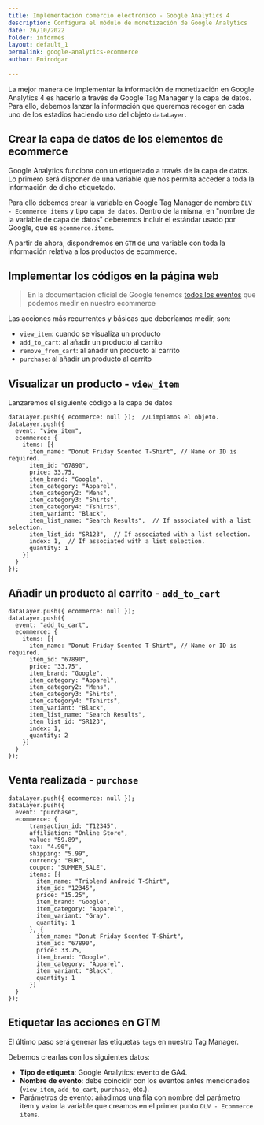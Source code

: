 ```yaml
---
title: Implementación comercio electrónico - Google Analytics 4
description: Configura el módulo de monetización de Google Analytics
date: 26/10/2022
folder: informes
layout: default_1
permalink: google-analytics-ecommerce
author: Emirodgar
  
---
```


La mejor manera de implementar la información de monetización en Google Analytics 4 es hacerlo a través de Google Tag Manager y la capa de datos. Para ello, debemos lanzar la información que queremos recoger en cada uno de los estadios haciendo uso del objeto `dataLayer`.



## Crear la capa de datos de los elementos de ecommerce

Google Analytics funciona con un etiquetado a través de la capa de datos. Lo primero será  disponer de una variable que nos permita acceder a toda la información de dicho etiquetado.

Para ello debemos crear la variable en Google Tag Manager de nombre `DLV - Ecommerce items` y tipo `capa de datos`.
Dentro de la misma, en "nombre de la variable de capa de datos" deberemos incluir el estándar usado por Google, que es `ecommerce.items`.

A partir de ahora, dispondremos en `GTM` de una variable con toda la información relativa a los productos de ecommerce.

## Implementar los códigos en la página web

> En la documentación oficial de Google tenemos [todos los eventos](%5D%28https://developers.google.com/tag-manager/ecommerce-ga4?hl=es%29) que podemos medir en nuestro ecommerce

Las acciones más recurrentes y básicas que deberíamos medir, son:

 - `view_item`: cuando se visualiza un producto
 - `add_to_cart`: al añadir un producto al carrito
 - `remove_from_cart`: al añadir un producto al carrito
 -  `purchase`: al añadir un producto al carrito

## Visualizar un producto - `view_item`

Lanzaremos el siguiente código a la capa de datos

    dataLayer.push({ ecommerce: null });  //Limpiamos el objeto.
    dataLayer.push({
      event: "view_item",
      ecommerce: {
        items: [{
          item_name: "Donut Friday Scented T-Shirt", // Name or ID is required.
          item_id: "67890",
          price: 33.75,
          item_brand: "Google",
          item_category: "Apparel",
          item_category2: "Mens",
          item_category3: "Shirts",
          item_category4: "Tshirts",
          item_variant: "Black",
          item_list_name: "Search Results",  // If associated with a list selection.
          item_list_id: "SR123",  // If associated with a list selection.
          index: 1,  // If associated with a list selection.
          quantity: 1
        }]
      }
    });

## Añadir un producto al carrito - `add_to_cart`


    dataLayer.push({ ecommerce: null });  
    dataLayer.push({
      event: "add_to_cart",
      ecommerce: {
        items: [{
          item_name: "Donut Friday Scented T-Shirt", // Name or ID is required.
          item_id: "67890",
          price: "33.75",
          item_brand: "Google",
          item_category: "Apparel",
          item_category2: "Mens",
          item_category3: "Shirts",
          item_category4: "Tshirts",
          item_variant: "Black",
          item_list_name: "Search Results",
          item_list_id: "SR123",
          index: 1,
          quantity: 2
        }]
      }
    });


## Venta realizada - `purchase`

    dataLayer.push({ ecommerce: null });  
    dataLayer.push({
      event: "purchase",
      ecommerce: {
          transaction_id: "T12345",
          affiliation: "Online Store",
          value: "59.89",
          tax: "4.90",
          shipping: "5.99",
          currency: "EUR",
          coupon: "SUMMER_SALE",
          items: [{
            item_name: "Triblend Android T-Shirt",
            item_id: "12345",
            price: "15.25",
            item_brand: "Google",
            item_category: "Apparel",
            item_variant: "Gray",
            quantity: 1
          }, {
            item_name: "Donut Friday Scented T-Shirt",
            item_id: "67890",
            price: 33.75,
            item_brand: "Google",
            item_category: "Apparel",
            item_variant: "Black",
            quantity: 1
          }]
      }
    });


## Etiquetar las acciones en GTM

El último paso será generar las etiquetas `tags` en nuestro Tag Manager. 

Debemos crearlas con los siguientes datos:

 - **Tipo de etiqueta**: Google Analytics: evento de GA4.
 - **Nombre de evento**: debe coincidir con los eventos antes mencionados (`view_item`, `add_to_cart`, `purchase`, etc.).
 - Parámetros de evento: añadimos una fila con nombre del parámetro item y valor la variable que creamos en el primer punto `DLV - Ecommerce items`.

<!--stackedit_data:
eyJoaXN0b3J5IjpbLTY5Mjg4Mjc1LC00NTQ5NzU1NjEsLTk1Nj
UxMzc5MywtMTAwOTc1MTAwOCwxNjAxMjU1Mjc3LDEzMjExODA2
MTQsLTY4NjI5Mzg4MSwtNDA4MjY3MTI0XX0=
-->